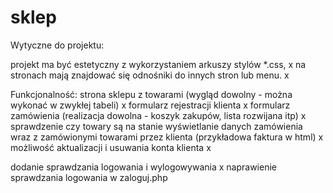 # sklep
Wytyczne do projektu:

projekt ma być estetyczny z wykorzystaniem arkuszy stylów *.css, x
na stronach mają znajdować się odnośniki do innych stron lub menu. x

Funkcjonalność:
strona sklepu z towarami (wygląd dowolny - można wykonać w zwykłej tabeli) x
formularz rejestracji klienta x
formularz zamówienia (realizacja dowolna - koszyk zakupów, lista rozwijana itp) x
sprawdzenie czy towary są na stanie
wyświetlanie danych zamówienia wraz z zamówionymi towarami przez klienta (przykładowa faktura w html) x
możliwość aktualizacji i usuwania konta klienta x

dodanie sprawdzania logowania i wylogowywania x
naprawienie sprawdzania logowania w zaloguj.php
